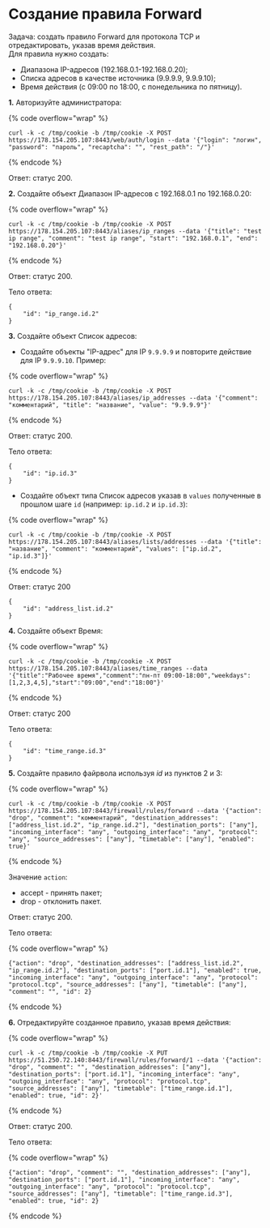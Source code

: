 # Создание правила Forward


Задача: создать правило Forward для протокола TCP и отредактировать, указав время действия. \
Для правила нужно создать:  
* Диапазона IP-адресов (192.168.0.1-192.168.0.20);
* Списка адресов в качестве источника (9.9.9.9, 9.9.9.10);
* Время действия (с 09:00 по 18:00, с понедельника по пятницу).

**1\.** Авторизуйте администратора: 

{% code overflow="wrap" %}
```
curl -k -c /tmp/cookie -b /tmp/cookie -X POST https://178.154.205.107:8443/web/auth/login --data '{"login": "логин", "password": "пароль", "recaptcha": "", "rest_path": "/"}'
```
{% endcode %}

Ответ: статус 200.

**2\.** Создайте объект Диапазон IP-адресов c 192.168.0.1 по 192.168.0.20:

{% code overflow="wrap" %}
```
curl -k -c /tmp/cookie -b /tmp/cookie -X POST https://178.154.205.107:8443/aliases/ip_ranges --data '{"title": "test ip range", "comment": "test ip range", "start": "192.168.0.1", "end": "192.168.0.20"}'
```
{% endcode %}

Ответ: статус 200.

Тело ответа:

```
{
    "id": "ip_range.id.2"
}
```

**3\.** Создайте объект Список адресов:

* Создайте объекты "IP-адрес" для IP `9.9.9.9` и повторите действие для IP `9.9.9.10`. Пример: 

{% code overflow="wrap" %}
```
curl -k -c /tmp/cookie -b /tmp/cookie -X POST https://178.154.205.107:8443/aliases/ip_addresses --data '{"comment": "комментарий", "title": "название", "value": "9.9.9.9"}'
```
{% endcode %}

Ответ: статус 200.

Тело ответа:

```
{
    "id": "ip.id.3"
}
```


* Создайте объект типа Список адресов указав в `values` полученные в прошлом шаге `id` (например: `ip.id.2` и `ip.id.3`): 

{% code overflow="wrap" %}
```
curl -k -c /tmp/cookie -b /tmp/cookie -X POST https://178.154.205.107:8443/aliases/lists/addresses --data '{"title": "название", "comment": "комментарий", "values": ["ip.id.2", "ip.id.3"]}'
```
{% endcode %}

Ответ: статус 200

```
{
    "id": "address_list.id.2"
}
```

**4\.** Создайте объект Время:

{% code overflow="wrap" %}
```
curl -k -c /tmp/cookie -b /tmp/cookie -X POST https://178.154.205.107:8443/aliases/time_ranges --data '{"title":"Рабочее время","comment":"пн-пт 09:00-18:00","weekdays":[1,2,3,4,5],"start":"09:00","end":"18:00"}'
```
{% endcode %}

Ответ: статус 200

Тело ответа:

```
{
    "id": "time_range.id.3"
}
```

**5\.** Создайте правило файрвола используя *id* из пунктов 2 и 3:

{% code overflow="wrap" %}
```
curl -k -c /tmp/cookie -b /tmp/cookie -X POST https://178.154.205.107:8443/firewall/rules/forward --data '{"action": "drop", "comment": "комментарий", "destination_addresses": ["address_list.id.2", "ip_range.id.2"], "destination_ports": ["any"], "incoming_interface": "any", "outgoing_interface": "any", "protocol": "any", "source_addresses": ["any"], "timetable": ["any"], "enabled": true}'
```
{% endcode %}

Значение `action`: 
* accept - принять пакет; 
* drop - отклонить пакет.

Ответ: статус 200.

Тело ответа:

{% code overflow="wrap" %}
```
{"action": "drop", "destination_addresses": ["address_list.id.2", "ip_range.id.2"], "destination_ports": ["port.id.1"], "enabled": true, "incoming_interface": "any", "outgoing_interface": "any", "protocol": "protocol.tcp", "source_addresses": ["any"], "timetable": ["any"], "comment": "", "id": 2}
```
{% endcode %}

**6\.** Отредактируйте созданное правило, указав время действия:

{% code overflow="wrap" %}
```
curl -k -c /tmp/cookie -b /tmp/cookie -X PUT https://51.250.72.140:8443/firewall/rules/forward/1 --data '{"action": "drop", "comment": "", "destination_addresses": ["any"], "destination_ports": ["port.id.1"], "incoming_interface": "any", "outgoing_interface": "any", "protocol": "protocol.tcp", "source_addresses": ["any"], "timetable": ["time_range.id.1"], "enabled": true, "id": 2}'
```
{% endcode %}

Ответ: статус 200.

Тело ответа:

{% code overflow="wrap" %}
```
{"action": "drop", "comment": "", "destination_addresses": ["any"], "destination_ports": ["port.id.1"], "incoming_interface": "any", "outgoing_interface": "any", "protocol": "protocol.tcp", "source_addresses": ["any"], "timetable": ["time_range.id.3"], "enabled": true, "id": 2}
```
{% endcode %}